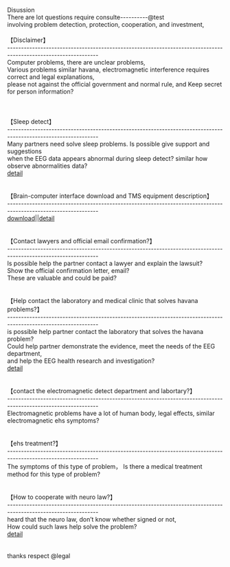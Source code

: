 Disussion<br>
There are lot questions require consulte----------@test<br>
involving problem detection, protection, cooperation, and investment,<br>
<br>
【Disclaimer】<br>
---------------------------------------------------------------------------------------------------------------<br>
Computer problems, there are unclear problems,<br>
Various problems similar havana, electromagnetic interference requires correct and legal explanations,<br>
please not against the official government and normal rule, and Keep secret for person information?<br>
<br><br><br>
【Sleep detect】<br>
---------------------------------------------------------------------------------------------------------------<br>
Many partners need solve sleep problems. Is possible give support and suggestions<br> 
when the EEG data appears abnormal during sleep detect? similar how observe abnormalities data?<br>
<a href="https://mne.tools/stable/auto_tutorials/clinical/60_sleep.html">detail</a>
<br><br><br>
【Brain-computer interface download and TMS equipment description】<br>
---------------------------------------------------------------------------------------------------------------<br>
<a href="https://store.neurosky.com/collections/apps">download</a>||<a href="https://muhc.ca/neuromodulation/page/what-rtms">detail</a><br><br><br>
【Contact lawyers and official email confirmation?】<br>
---------------------------------------------------------------------------------------------------------------<br>
Is possible help the partner contact a lawyer and explain the lawsuit?<br>
Show the official confirmation letter, email?<br>
These are valuable and could be paid?
<br><br><br>
【Help contact the laboratory and medical clinic that solves havana problems?】<br>
---------------------------------------------------------------------------------------------------------------<br>
is possible help partner contact the laboratory that solves the havana problem?<br>
Could help partner demonstrate the evidence, meet the needs of the EEG department,<br>
and help the EEG health research and investigation?<br>
<a href="https://ottawacitizen.com/news/local-news/i-should-not-have-been-sent-back-there-canadian-diplomat-says-government-sent-him-back-to-cuba-with-brain-injury">detail</a>
<br><br><br>
【contact the electromagnetic detect department and labortary?】<br>
---------------------------------------------------------------------------------------------------------------<br>
Electromagnetic problems have a lot of human body, legal effects, similar electromagnetic ehs symptoms?
<br><br><br>
【ehs treatment?】<br>
---------------------------------------------------------------------------------------------------------------<br>
The symptoms of this type of problem， Is there a medical treatment method for this type of problem?
<br><br><br>
【How to cooperate with neuro law?】<br>
---------------------------------------------------------------------------------------------------------------<br>
heard that the neuro law, don’t know whether signed or not,<br>
How could such laws help solve the problem?<br>
<a href="https://spectrum.ieee.org/neurotech-neurorights?fbclid=IwAR2rY49pd2wqOgzifZ-Ua6VcCVZZHydbreCrDcl2lJ3a8H7en9tECtLeZFs">detail</a>
<br><br><br>
thanks respect @legal<br>

